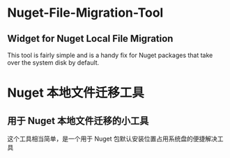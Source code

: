 # Nuget-File-Migration-Tool
## Widget for Nuget Local File Migration

This tool is fairly simple and is a handy fix for Nuget packages that take over the system disk by default.



# Nuget 本地文件迁移工具
## 用于 Nuget 本地文件迁移的小工具

这个工具相当简单，是一个用于 Nuget 包默认安装位置占用系统盘的便捷解决工具

